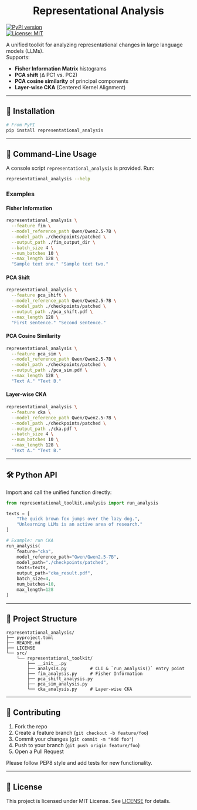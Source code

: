 <h1 align="center">Representational Analysis</h1>

[![PyPI version](https://img.shields.io/pypi/v/representational_analysis.svg)](https://pypi.org/project/representational_analysis/)  
[![License: MIT](https://img.shields.io/badge/License-MIT-yellow.svg)](LICENSE)

A unified toolkit for analyzing representational changes in large language models (LLMs).  
Supports:

- **Fisher Information Matrix** histograms  
- **PCA shift** (Δ PC1 vs. PC2)  
- **PCA cosine similarity** of principal components  
- **Layer-wise CKA** (Centered Kernel Alignment)  

---

## 🔧 Installation

```bash
# From PyPI
pip install representational_analysis

````

---

## 🚀 Command-Line Usage

A console script `representational_analysis` is provided. Run:

```bash
representational_analysis --help
```

### Examples

#### Fisher Information

```bash
representational_analysis \
  --feature fim \
  --model_reference_path Qwen/Qwen2.5-7B \
  --model_path ./checkpoints/patched \
  --output_path ./fim_output_dir \
  --batch_size 4 \
  --num_batches 10 \
  --max_length 128 \
  "Sample text one." "Sample text two."
```

#### PCA Shift

```bash
representational_analysis \
  --feature pca_shift \
  --model_reference_path Qwen/Qwen2.5-7B \
  --model_path ./checkpoints/patched \
  --output_path ./pca_shift.pdf \
  --max_length 128 \
  "First sentence." "Second sentence."
```

#### PCA Cosine Similarity

```bash
representational_analysis \
  --feature pca_sim \
  --model_reference_path Qwen/Qwen2.5-7B \
  --model_path ./checkpoints/patched \
  --output_path ./pca_sim.pdf \
  --max_length 128 \
  "Text A." "Text B."
```

#### Layer-wise CKA

```bash
representational_analysis \
  --feature cka \
  --model_reference_path Qwen/Qwen2.5-7B \
  --model_path ./checkpoints/patched \
  --output_path ./cka.pdf \
  --batch_size 4 \
  --num_batches 10 \
  --max_length 128 \
  "Text A." "Text B."
```

---

## 🛠️ Python API

Import and call the unified function directly:

```python
from representational_toolkit.analysis import run_analysis

texts = [
    "The quick brown fox jumps over the lazy dog.",
    "Unlearning LLMs is an active area of research."
]

# Example: run CKA
run_analysis(
    feature="cka",
    model_reference_path="Qwen/Qwen2.5-7B",
    model_path="./checkpoints/patched",
    texts=texts,
    output_path="cka_result.pdf",
    batch_size=4,
    num_batches=10,
    max_length=128
)
```

---

## 📁 Project Structure

```
representational_analysis/
├── pyproject.toml
├── README.md
├── LICENSE
└── src/
    └── representational_toolkit/
        ├── __init__.py
        ├── analysis.py         # CLI & `run_analysis()` entry point
        ├── fim_analysis.py     # Fisher Information
        ├── pca_shift_analysis.py
        ├── pca_sim_analysis.py
        └── cka_analysis.py     # Layer-wise CKA
```

---

## 🤝 Contributing

1. Fork the repo
2. Create a feature branch (`git checkout -b feature/foo`)
3. Commit your changes (`git commit -m "Add foo"`)
4. Push to your branch (`git push origin feature/foo`)
5. Open a Pull Request

Please follow PEP8 style and add tests for new functionality.

---

## 📜 License

This project is licensed under MIT License. See [LICENSE](LICENSE) for details.

```
```
